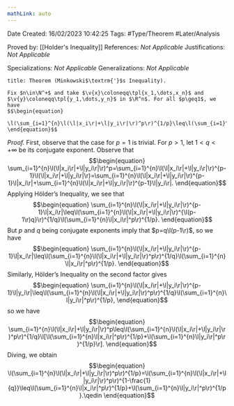 ```yaml
---
mathLink: auto
---
```


<div class="topSpace"></div>

Date Created: 16/02/2023 10:42:25
Tags: #Type/Theorem #Later/Analysis

Proved by: [[Holder's Inequality]]
References: _Not Applicable_
Justifications: _Not Applicable_

Specializations: _Not Applicable_
Generalizations: _Not Applicable_

``` ad-Theorem
title: Theorem (Minkowski$\textrm{'}$s Inequality).

Fix $n\in\N^+$ and take $\v{x}\coloneqq\tpl{x_1,\dots,x_n}$ and $\v{y}\coloneqq\tpl{y_1,\dots,y_n}$ in $\R^n$. For all $p\geq1$, we have
$$\begin{equation}
    \l(\sum_{i=1}^{n}\l(\l|x_i\r|+\l|y_i\r|\r)^p\r)^{1/p}\leq\l(\sum_{i=1}^{n}\l|x_i\r|^p\r)^{1/p}\!+\l(\sum_{i=1}^{n}\l|y_i\r|^p\r)^{1/p}=\|\v{x}\|_p+\|\v{y}\|_p.
\end{equation}$$

```

<i>Proof.</i> First, observe that the case for $p=1$ is trivial. For $p>1$, let $1<q<+\infty$ be its conjugate exponent. Observe that
$$\begin{equation}
    \sum_{i=1}^{n}\l(\l|x_i\r|+\l|y_i\r|\r)^p=\sum_{i=1}^{n}\l(\l|x_i\r|+\l|y_i\r|\r)^{p-1}\l(\l|x_i\r|+\l|y_i\r|\r)=\sum_{i=1}^{n}\l(\l|x_i\r|+\l|y_i\r|\r)^{p-1}\l|x_i\r|+\sum_{i=1}^{n}\l(\l|x_i\r|+\l|y_i\r|\r)^{p-1}\l|y_i\r|.
\end{equation}$$
Applying Hölder$\textrm{'}$s Inequality, we see that
$$\begin{equation}
    \sum_{i=1}^{n}\l(\l|x_i\r|+\l|y_i\r|\r)^{p-1}\l|x_i\r|\leq\l(\sum_{i=1}^{n}\l(\l|x_i\r|+\l|y_i\r|\r)^{\l(p-1\r)q}\r)^{1/q}\l(\sum_{i=1}^{n}\l|x_i\r|^p\r)^{1/p}.
\end{equation}$$
But $p$ and $q$ being conjugate exponents imply that $p=q\l(p-1\r)$, so we have
$$\begin{equation}
    \sum_{i=1}^{n}\l(\l|x_i\r|+\l|y_i\r|\r)^{p-1}\l|x_i\r|\leq\l(\sum_{i=1}^{n}\l(\l|x_i\r|+\l|y_i\r|\r)^p\r)^{1/q}\l(\sum_{i=1}^{n}\l|x_i\r|^p\r)^{1/p}.
\end{equation}$$
Similarly, Hölder$\textrm{'}$s Inequality on the second factor gives
$$\begin{equation}
    \sum_{i=1}^{n}\l(\l|x_i\r|+\l|y_i\r|\r)^{p-1}\l|y_i\r|\leq\l(\sum_{i=1}^{n}\l(\l|x_i\r|+\l|y_i\r|\r)^p\r)^{1/q}\l(\sum_{i=1}^{n}\l|y_i\r|^p\r)^{1/p},
\end{equation}$$
so we have
$$\begin{equation}
    \sum_{i=1}^{n}\l(\l|x_i\r|+\l|y_i\r|\r)^p\leq\l(\sum_{i=1}^{n}\l(\l|x_i\r|+\l|y_i\r|\r)^p\r)^{1/q}\l[\l(\sum_{i=1}^{n}\l|x_i\r|^p\r)^{1/p}+\l(\sum_{i=1}^{n}\l|y_i\r|^p\r)^{1/p}\r].
\end{equation}$$
Diving, we obtain
$$\begin{equation}
    \l(\sum_{i=1}^{n}\l(\l|x_i\r|+\l|y_i\r|\r)^p\r)^{1/p}=\l(\sum_{i=1}^{n}\l(\l|x_i\r|+\l|y_i\r|\r)^p\r)^{1-\frac{1}{q}}\leq\l(\sum_{i=1}^{n}\l|x_i\r|^p\r)^{1/p}+\l(\sum_{i=1}^{n}\l|y_i\r|^p\r)^{1/p}.\qedin
\end{equation}$$
